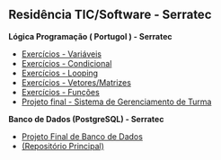 

## Residência TIC/Software - Serratec

**Lógica Programação ( Portugol ) - Serratec**

 - [Exercícios - Variáveis](logica-programação-portugol/logica-programação-variaveis)
 - [Exercícios - Condicional](logica-programação-portugol/logica-programação-condicional)
 - [Exercícios - Looping](logica-programação-portugol/logica-programação-looping)
 - [Exercícios - Vetores/Matrizes](logica-programação-portugol/logica-programação-matriz)
 - [Exercícios - Funções](logica-programação-portugol/logica-programação-funções)
 - [Projeto final - Sistema de Gerenciamento de Turma](logica-programação-portugol/gerenciamento-de-turma.por)

**Banco de Dados (PostgreSQL) - Serratec**

 - [Projeto Final de Banco de Dados](banco-de-dados)
 - [(Repositório Principal)](https://github.com/KayqueLucas/Projeto_Banco_De_Dados)
